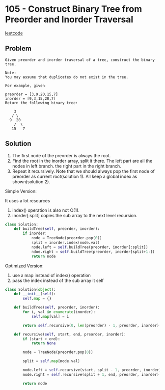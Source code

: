 # 105 - Construct Binary Tree from Preorder and Inorder Traversal

[leetcode](https://leetcode.com/problems/construct-binary-tree-from-preorder-and-inorder-traversal/)

## Problem

    Given preorder and inorder traversal of a tree, construct the binary tree.
    
    Note:
    You may assume that duplicates do not exist in the tree.
    
    For example, given
    
    preorder = [3,9,20,15,7]
    inorder = [9,3,15,20,7]
    Return the following binary tree:
    
        3
       / \
      9  20
        /  \
       15   7

## Solution

1.  The first node of the preorder is always the root.
2.  Find the root in the inorder array, split it there. The left part are all the nodes in left branch. the right part in the right branch.
3.  Repeat it recursively. Note that we should always pop the first node of preorder as current root(solution 1). All keep a global index as shown(solution 2).

Simple Version:

It uses a lot resources

1.  index() operation is also not O(1).
2.  inorder[:split] copies the sub array to the next level recursion.

```python
class Solution:
    def buildTree(self, preorder, inorder):
        if inorder:
            node = TreeNode(preorder.pop(0))
            split = inorder.index(node.val)
            node.left = self.buildTree(preorder, inorder[:split])
            ndoe.right = self.buildTree(preorder, inorder[split+1:])
            return node
```

Optimized Version:

1.  use a map instead of index() operation
2.  pass the index instead of the sub array it self

```python
class Solution(object):
    def __init__(self):
        self.map = {}

    def buildTree(self, preorder, inorder):
        for i, val in enumerate(inorder):
            self.map[val] = i

        return self.recursive(0, len(preorder) - 1, preorder, inorder)

    def recursive(self, start, end, preorder, inorder):
        if (start > end):
            return None

        node = TreeNode(preorder.pop(0))

        split = self.map[node.val]

        node.left = self.recursive(start, split - 1, preorder, inorder)
        node.right = self.recursive(split + 1, end, preorder, inorder)

        return node
```
